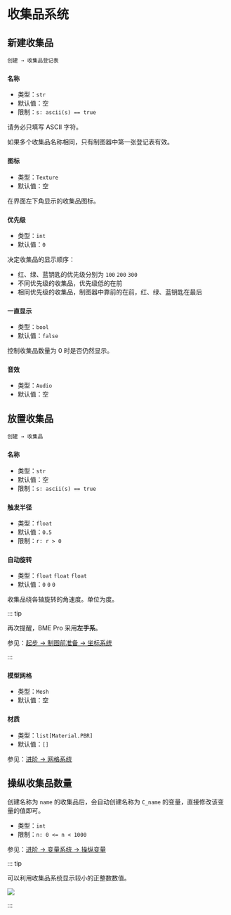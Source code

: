 # 收集品系统

## 新建收集品

`创建 → 收集品登记表`

### `名称`

- 类型：`str`
- 默认值：空
- 限制：`s: ascii(s) == true`

请务必只填写 ASCII 字符。

如果多个收集品名称相同，只有制图器中第一张登记表有效。

### `图标`

- 类型：`Texture`
- 默认值：空

在界面左下角显示的收集品图标。

### `优先级`

- 类型：`int`
- 默认值：`0`

决定收集品的显示顺序：

- 红、绿、蓝钥匙的优先级分别为 `100` `200` `300`
- 不同优先级的收集品，优先级低的在前
- 相同优先级的收集品，制图器中靠前的在前，红、绿、蓝钥匙在最后

### `一直显示`

- 类型：`bool`
- 默认值：`false`

控制收集品数量为 0 时是否仍然显示。

### `音效`

- 类型：`Audio`
- 默认值：空

## 放置收集品

`创建 → 收集品`

### `名称`

- 类型：`str`
- 默认值：空
- 限制：`s: ascii(s) == true`

### `触发半径`

- 类型：`float`
- 默认值：`0.5`
- 限制：`r: r > 0`

### `自动旋转`

- 类型：`float` `float` `float`
- 默认值：`0` `0` `0`

收集品绕各轴旋转的角速度。单位为度。

::: tip

再次提醒，BME Pro 采用**左手系**。

参见：[起步 → 制图前准备 → 坐标系统](/start/preparation.md#坐标系统)

:::

### `模型网格`

- 类型：`Mesh`
- 默认值：空

### `材质`

- 类型：`list[Material.PBR]`
- 默认值：`[]`

参见：[进阶 → 网格系统](/advanced/mesh-system.md)

## 操纵收集品数量

创建名称为 `name` 的收集品后，会自动创建名称为 `C_name` 的变量，直接修改该变量的值即可。

- 类型：`int`
- 限制：`n: 0 <= n < 1000`

参见：[进阶 → 变量系统 → 操纵变量](/advanced/variable-system.md#操纵变量)

::: tip

可以利用收集品系统显示较小的正整数数值。

![](/images/collectable-display.jpg)

:::
